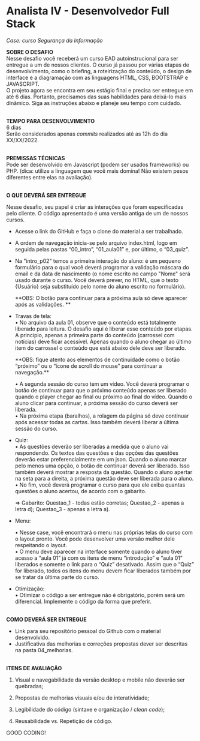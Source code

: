 # Analista IV - Desenvolvedor Full Stack

*Case: curso Segurança da Informação*

**SOBRE O DESAFIO**<br />
Nesse desafio você receberá um curso EAD autoinstrucional para ser entregue a um de nossos clientes. O curso já passou por várias etapas de desenvolvimento, como o briefing, a roteirização do conteúdo, o design de interface e a diagramação com as linguagens HTML, CSS, BOOTSTRAP e JAVASCRIPT.</br>
O projeto agora se encontra em seu estágio final e precisa ser entregue em até 6 dias. Portanto, precisamos das suas habilidades para deixá-lo mais dinâmico. Siga as instruções abaixo e planeje seu tempo com cuidado.<br /><br />

**TEMPO PARA DESENVOLVIMENTO** <br />
6 dias<br />
Serão considerados apenas *commits* realizados até as 12h do dia XX/XX/2022.<br /><br />


**PREMISSAS TÉCNICAS**</br>
Pode ser desenvolvido em Javascript (podem ser usados frameworks) ou PHP. (dica: utilize a linguagem que você mais domina! Não existem pesos diferentes entre elas na avaliação).<br /><br />

**O QUE DEVERÁ SER ENTREGUE** </br>

Nesse desafio, seu papel é criar as interações que foram especificadas pelo cliente. O código apresentado é uma versão antiga de um de nossos cursos. </br>

- Acesse o link do GitHub e faça o clone do material a ser trabalhado.
- A ordem de navegação inicia-se pelo arquivo index.html, logo em seguida pelas pastas “00_intro”, “01_aula01” e, por último, o “03_quiz”.
- Na "intro_p02" temos a primeira interação do aluno: é um pequeno formulário para o qual você deverá programar a validação máscara do email e da data de nascimento
    (o nome escrito no campo "Nome" será usado durante o curso. Você deverá prever, no HTML, que o texto {Usuário} seja substituído pelo nome do aluno escrito no formulário).</br>
    <p>**OBS: O botão para continuar para a próxima aula só deve aparecer após as validações. **</p>

- Travas de tela:<br />
    • No arquivo da aula 01, observe que o conteúdo está totalmente liberado para leitura. O desafio aqui é liberar esse conteúdo por etapas. A princípio, apenas a primeira parte do conteúdo (carrossel com notícias) deve ficar acessível. Apenas quando o aluno chegar ao último item do carrossel o conteúdo que está abaixo dele deve ser liberado. 
    <p>**OBS: fique atento aos elementos de continuidade como o botão “próximo” ou o “ícone de scroll do mouse” para continuar a navegação.**</p>
    • A segunda sessão do curso tem um video. Você deverá programar o botão de continuar para que o próximo conteúdo apenas ser liberado quando o player chegar ao final ou próximo ao final do vídeo. Quando o aluno clicar para continuar, a próxima sessão do curso deverá ser liberada.<br />
    • Na próxima etapa (baralhos), a rolagem da página só deve continuar após acessar todas as cartas. Isso também deverá liberar a última sessão do curso.<br />

- Quiz:<br />
    • As questões deverão ser liberadas a medida que o aluno vai respondendo. Os textos das questões e das opções das questões deverão estar preferencialmente
        em um json. Quando o aluno marcar pelo menos uma opção, o botão de continuar deverá ser liberado. Isso também deverá mostrar a resposta da questão. 
        Quando o aluno apertar na seta para a direita, a próxima questão deve ser liberada para o aluno.<br />
    • No fim, você deverá programar o curso para que ele exiba quantas questões o aluno acertou, de acordo com o gabarito.<br />
    <p>=> Gabarito: Questao_1 - todas estão corretas; Questao_2 - apenas a letra d); Questao_3 - apenas a letra a).</p>

- Menu:<br />

    • Nesse case, você encontrará o menu nas próprias telas do curso com o layout pronto. Você pode desenvolver uma versão melhor dele respeitando o layout.</br>
    • O menu deve aparecer na interface somente quando o aluno tiver acesso a “aula 01” já com os itens de menu “introdução” e “aula 01” liberados e somente o link para o “Quiz” desativado. Assim que o “Quiz” for liberado, todos os itens do menu devem ficar liberados também por se tratar da última parte do curso. </br>

- Otimização:<br />
    • Otimizar o código a ser entregue não é obrigatório, porém será um diferencial. Implemente o código da forma que preferir. <br /><br />


**COMO DEVERÁ SER ENTREGUE** 
- Link para seu repositório pessoal do Github com o material desenvolvido.
- Justificativa das melhorias e correções propostas dever ser descritas na pasta 04_melhorias.<br /><br />


**ITENS DE AVALIAÇÃO** 

1. Visual e navegabilidade da versão desktop e mobile não deverão ser quebradas; 

2. Propostas de melhorias visuais e/ou de interatividade;

3. Legibilidade do código (sintaxe e organização / *clean code*);

4. Reusabilidade vs. Repetição de código.

 GOOD CODING!